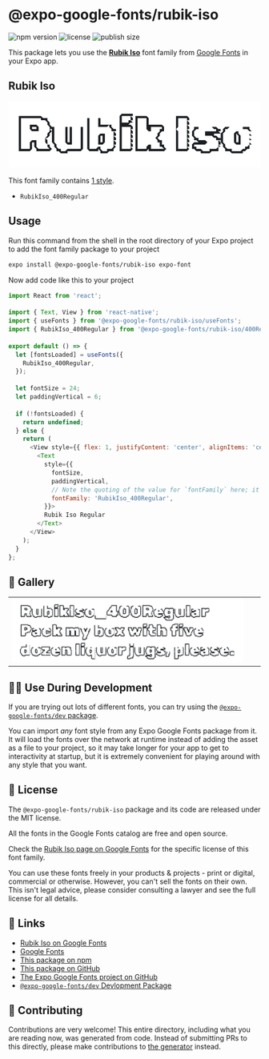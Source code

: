 # @expo-google-fonts/rubik-iso

![npm version](https://flat.badgen.net/npm/v/@expo-google-fonts/rubik-iso)
![license](https://flat.badgen.net/github/license/expo/google-fonts)
![publish size](https://flat.badgen.net/packagephobia/install/@expo-google-fonts/rubik-iso)

This package lets you use the [**Rubik Iso**](https://fonts.google.com/specimen/Rubik+Iso) font family from [Google Fonts](https://fonts.google.com/) in your Expo app.

## Rubik Iso

![Rubik Iso](./font-family.png)

This font family contains [1 style](#-gallery).

- `RubikIso_400Regular`

## Usage

Run this command from the shell in the root directory of your Expo project to add the font family package to your project
```sh
expo install @expo-google-fonts/rubik-iso expo-font
```

Now add code like this to your project
```js
import React from 'react';

import { Text, View } from 'react-native';
import { useFonts } from '@expo-google-fonts/rubik-iso/useFonts';
import { RubikIso_400Regular } from '@expo-google-fonts/rubik-iso/400Regular';

export default () => {
  let [fontsLoaded] = useFonts({
    RubikIso_400Regular,
  });

  let fontSize = 24;
  let paddingVertical = 6;

  if (!fontsLoaded) {
    return undefined;
  } else {
    return (
      <View style={{ flex: 1, justifyContent: 'center', alignItems: 'center' }}>
        <Text
          style={{
            fontSize,
            paddingVertical,
            // Note the quoting of the value for `fontFamily` here; it expects a string!
            fontFamily: 'RubikIso_400Regular',
          }}>
          Rubik Iso Regular
        </Text>
      </View>
    );
  }
};

```

## 🔡 Gallery


||||
|-|-|-|
|![RubikIso_400Regular](./RubikIso_400Regular.ttf.png)||||


## 👩‍💻 Use During Development

If you are trying out lots of different fonts, you can try using the [`@expo-google-fonts/dev` package](https://github.com/expo/google-fonts/tree/master/font-packages/dev#readme).

You can import *any* font style from any Expo Google Fonts package from it. It will load the fonts
over the network at runtime instead of adding the asset as a file to your project, so it may take longer
for your app to get to interactivity at startup, but it is extremely convenient
for playing around with any style that you want.

## 📖 License

The `@expo-google-fonts/rubik-iso` package and its code are released under the MIT license.

All the fonts in the Google Fonts catalog are free and open source.

Check the [Rubik Iso page on Google Fonts](https://fonts.google.com/specimen/Rubik+Iso) for the specific license of this font family.

You can use these fonts freely in your products & projects - print or digital, commercial or otherwise. However, you can't sell the fonts on their own. This isn't legal advice, please consider consulting a lawyer and see the full license for all details.

## 🔗 Links

- [Rubik Iso on Google Fonts](https://fonts.google.com/specimen/Rubik+Iso)
- [Google Fonts](https://fonts.google.com/)
- [This package on npm](https://www.npmjs.com/package/@expo-google-fonts/rubik-iso)
- [This package on GitHub](https://github.com/expo/google-fonts/tree/master/font-packages/rubik-iso)
- [The Expo Google Fonts project on GitHub](https://github.com/expo/google-fonts)
- [`@expo-google-fonts/dev` Devlopment Package](https://github.com/expo/google-fonts/tree/master/font-packages/dev)

## 🤝 Contributing

Contributions are very welcome! This entire directory, including what you are reading now, was generated from code. Instead of submitting PRs to this directly, please make contributions to [the generator](https://github.com/expo/google-fonts/tree/master/packages/generator) instead.
